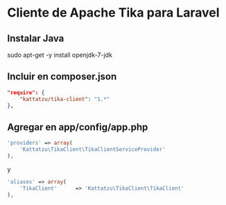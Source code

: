 Cliente de Apache Tika para Laravel
===================

Instalar Java
-
sudo apt-get -y install openjdk-7-jdk

Incluir en composer.json
-
```json
"require": {
	"kattatzu/tika-client": "1.*"
},
```

Agregar en app/config/app.php
-
```php
'providers' => array(
	'Kattatzu\TikaClient\TikaClientServiceProvider'
),
```

y

```php
'aliases' => array(
	'TikaClient' 	  => 'Kattatzu\TikaClient\TikaClient'
),
```
